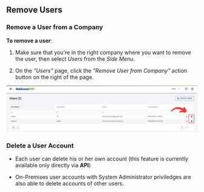 ## Remove Users

### Remove a User from a Company

**To remove a user**:

1. Make sure that you're in the right company where you want to remove the user, then select _Users_ from the _Side Menu_.

2. On the _"Users"_ page, click the _"Remove User from Company"_ action button on the right of the page.

![users-remove](../../images/remove-user.png)

### Delete a User Account

- Each user can delete his or her own account (this feature is currently available only directly via **API**)

- On-Premises user accounts with System Administrator priviledges are also able to delete accounts of other users.
